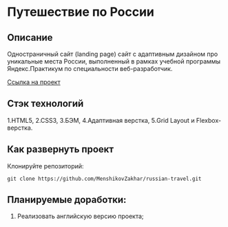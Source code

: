 # Путешествие по России

## Описание

Одностраничный сайт (landing page) сайт с адаптивным дизайном про уникальные места России,
выполненный в рамках учебной программы Яндекс.Практикум по специальности веб-разработчик.

[Ссылка на проект](https://menshikovzakhar.github.io/russian-travel/)

## Стэк технологий

1.HTML5, 
2.CSS3,
3.БЭМ,
4.Адаптивная верстка, 
5.Grid Layout и Flexbox-верстка.

## Как развернуть проект

Клонируйте репозиторий:

`git clone https://github.com/MenshikovZakhar/russian-travel.git`

## Планируемые доработки:
1. Реализовать английскую версию проекта;
